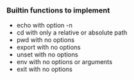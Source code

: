 ### Builtin functions to implement

* echo with option -n
* cd with only a relative or  absolute path
* pwd with no options
* export with no options
* unset with no options
* env with no options or arguments
* exit with no options